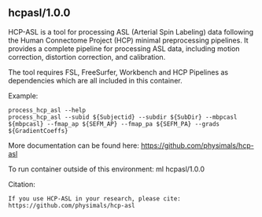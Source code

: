 ## hcpasl/1.0.0 ##
HCP-ASL is a tool for processing ASL (Arterial Spin Labeling) data following the Human Connectome Project (HCP) minimal preprocessing pipelines. It provides a complete pipeline for processing ASL data, including motion correction, distortion correction, and calibration.

The tool requires FSL, FreeSurfer, Workbench and HCP Pipelines as dependencies which are all included in this container.

Example:
```
process_hcp_asl --help
process_hcp_asl --subid ${Subjectid} --subdir ${SubDir} --mbpcasl ${mbpcasl} --fmap_ap ${SEFM_AP} --fmap_pa ${SEFM_PA} --grads ${GradientCoeffs}
```

More documentation can be found here: https://github.com/physimals/hcp-asl

To run container outside of this environment: ml hcpasl/1.0.0

Citation:
```
If you use HCP-ASL in your research, please cite:
https://github.com/physimals/hcp-asl
```
